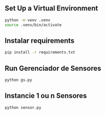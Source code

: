 ## Set Up a Virtual Environment

```bash
python -m venv .venv
source .venv/bin/activate
```

## Instalar requirements

```bash
pip install -r requirements.txt
```

## Run Gerenciador de Sensores

```bash
python gs.py
```

## Instancie 1 ou n Sensores

```bash
python sensor.py
```
